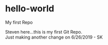 # hello-world
My first Repo


Steven here...this is my first Git Repo.  
Just making another change on 6/26/2019 - SK
